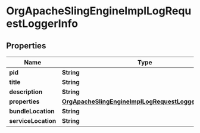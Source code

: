 

# OrgApacheSlingEngineImplLogRequestLoggerInfo

## Properties

Name | Type | Description | Notes
------------ | ------------- | ------------- | -------------
**pid** | **String** |  |  [optional]
**title** | **String** |  |  [optional]
**description** | **String** |  |  [optional]
**properties** | [**OrgApacheSlingEngineImplLogRequestLoggerProperties**](OrgApacheSlingEngineImplLogRequestLoggerProperties.md) |  |  [optional]
**bundleLocation** | **String** |  |  [optional]
**serviceLocation** | **String** |  |  [optional]



